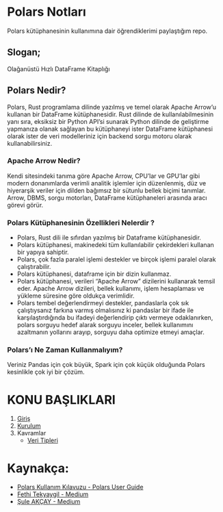 # Polars Notları

Polars kütüphanesinin kullanımına dair öğrendiklerimi paylaştığım repo.

## Slogan;

Olağanüstü Hızlı DataFrame Kitaplığı

## Polars Nedir?

Polars, Rust programlama dilinde yazılmış ve temel olarak Apache Arrow’u kullanan bir DataFrame kütüphanesidir. Rust dilinde de kullanılabilmesinin yanı sıra, eksiksiz bir Python API’si sunarak Python dilinde de geliştirme yapmanıza olanak sağlayan bu kütüphaneyi ister DataFrame kütüphanesi olarak ister de veri modelleriniz için backend sorgu motoru olarak kullanabilirsiniz. 

### Apache Arrow Nedir?

Kendi sitesindeki tanıma göre Apache Arrow, CPU’lar ve GPU’lar gibi modern donanımlarda verimli analitik işlemler için düzenlenmiş, düz ve hiyerarşik veriler için dilden bağımsız bir sütunlu bellek biçimi tanımlar. Arrow, DBMS, sorgu motorları, DataFrame kütüphaneleri arasında aracı görevi görür.

### Polars Kütüphanesinin Özellikleri Nelerdir ?

* Polars, Rust dili ile sıfırdan yazılmış bir Dataframe kütüphanesidir.
* Polars kütüphanesi, makinedeki tüm kullanılabilir çekirdekleri kullanan bir yapıya sahiptir.
* Polars, çok fazla paralel işlemi destekler ve birçok işlemi paralel olarak çalıştırabilir.
* Polars kütüphanesi, dataframe için bir dizin kullanmaz.
* Polars kütüphanesi, verileri ‘’Apache Arrow” dizilerini kullanarak temsil eder. Apache Arrow dizileri, bellek kullanımı, işlem hesaplaması ve yükleme süresine göre oldukça verimlidir.
* Polars tembel değerlendirmeyi destekler, pandaslarla çok sık çalıştıysanız farkına varmış olmalısınız ki pandaslar bir ifade ile karşılaştırdığında bu ifadeyi değerlendirip çıktı vermeye odaklanırken, polars sorguyu hedef alarak sorguyu inceler, bellek kullanımını azaltmanın yollarını arayıp, sorguyu daha optimize etmeyi amaçlar.

### Polars’ı Ne Zaman Kullanmalıyım?

Veriniz Pandas için çok büyük, Spark için çok küçük olduğunda Polars kesinlikle çok iyi bir çözüm.

# KONU BAŞLIKLARI

1. [Giriş](01_giris.md)
2. [Kurulum](02_kurulum.md)
3. Kavramlar
   * [Veri Tipleri](03.1_veri_tipleri.md)

# Kaynakça:

* [Polars Kullanım Kılavuzu - Polars User Guide ](https://www.pola.rs/)
* [Fethi Tekyaygil - Medium](https://fethitekyaygil.medium.com/verimizi-hangisine-emanet-etmeliyiz-pandaya-m%C4%B1-kutup-ay%C4%B1s%C4%B1na-m%C4%B1-2260df3fc179)
* [Şule AKÇAY - Medium](https://suleakcaycs.medium.com/python-d%C3%BCnyas%C4%B1nda-yeni-bir-%C3%A7a%C4%9F-o-bi-polars-%EF%B8%8F-8f569bb9f81a)
